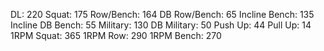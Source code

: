 DL: 220
 Squat: 175
 Row/Bench: 164
 DB Row/Bench: 65
 Incline Bench: 135
 Incline DB Bench: 55
 Military: 130
 DB Military: 50
 Push Up: 44
 Pull Up: 14
 1RPM Squat: 365
 1RPM Row: 290
 1RPM Bench: 270
